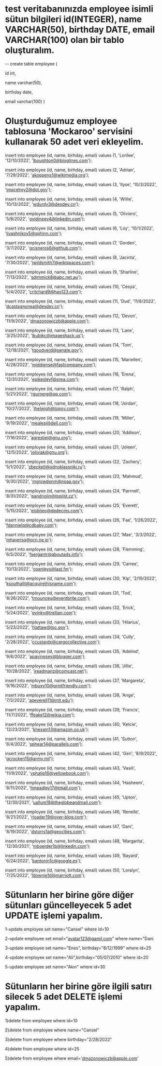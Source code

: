 # test veritabanınızda employee isimli sütun bilgileri id(INTEGER), name VARCHAR(50), birthday DATE, email VARCHAR(100) olan bir tablo oluşturalım.

--  create table employee (

id int,

name varchar(50),

birthday date,

email varchar(100)         )


# Oluşturduğumuz employee tablosuna 'Mockaroo' servisini kullanarak 50 adet veri ekleyelim.

insert into employee (id, name, birhday, email) values (1, 'Lorilee', '12/10/2022', 'lboughton0@bloglines.com');

insert into employee (id, name, birhday, email) values (2, 'Adrian', '7/29/2022', 'akoppens1@wikimedia.org');

insert into employee (id, name, birhday, email) values (3, 'Ilyse', '10/3/2022', 'imacelroy2@dot.gov');

insert into employee (id, name, birhday, email) values (4, 'Willie', '10/13/2022', 'wdurdy3@desdev.cn');

insert into employee (id, name, birhday, email) values (5, 'Oliviero', '5/8/2022', 'ovidineev4@linkedin.com');

insert into employee (id, name, birhday, email) values (6, 'Loy', '10/1/2022', 'livashnikov5@sphinn.com');

insert into employee (id, name, birhday, email) values (7, 'Gorden', '3/7/2022', 'gcisneros6@github.com');

insert into employee (id, name, birhday, email) values (8, 'Jacinta', '7/30/2022', 'jwildsmith7@wikispaces.com');

insert into employee (id, name, birhday, email) values (9, 'Sharline', '7/13/2022', 'sdimmick8@abc.net.au');

insert into employee (id, name, birhday, email) values (10, 'Cesya', '5/4/2022', 'critchard9@hao123.com');

insert into employee (id, name, birhday, email) values (11, 'Dud', '11/8/2022', 'dcastagnonea@desdev.cn');

insert into employee (id, name, birhday, email) values (12, 'Devon', '11/9/2022', 'dmazonowiczb@apple.com');

insert into employee (id, name, birhday, email) values (13, 'Lane', '3/25/2022', 'lkubikc@imageshack.us');

insert into employee (id, name, birhday, email) values (14, 'Tom', '12/18/2021', 'tgoodyerd@senate.gov');

insert into employee (id, name, birhday, email) values (15, 'Mariellen', '4/28/2022', 'middiense@fastcompany.com');

insert into employee (id, name, birhday, email) values (16, 'Erena', '12/31/2021', 'epikesleyf@xrea.com');

insert into employee (id, name, birhday, email) values (17, 'Ralph', '5/21/2022', 'rgurnerg@qq.com');

insert into employee (id, name, birhday, email) values (18, 'Jordan', '10/27/2022', 'jhelwigh@topsy.com');

insert into employee (id, name, birhday, email) values (19, 'Miller', '9/19/2022', 'mealesi@dell.com');

insert into employee (id, name, birhday, email) values (20, 'Addison', '7/16/2022', 'agrestiej@gnu.org');

insert into employee (id, name, birhday, email) values (21, 'Joleen', '12/5/2022', 'joliviak@gnu.org');

insert into employee (id, name, birhday, email) values (22, 'Zachery', '5/1/2022', 'zbecketl@odnoklassniki.ru');

insert into employee (id, name, birhday, email) values (23, 'Mahmud', '9/30/2022', 'mgrowdenm@noaa.gov');

insert into employee (id, name, birhday, email) values (24, 'Parrnell', '8/31/2022', 'pandriolin@toplist.cz');

insert into employee (id, name, birhday, email) values (25, 'Everett', '5/15/2022', 'eloblieo@dedecms.com');

insert into employee (id, name, birhday, email) values (26, 'Fae', '1/26/2022', 'fdannielp@cdbaby.com');

insert into employee (id, name, birhday, email) values (27, 'Mae', '3/3/2022', 'mhaversq@ocn.ne.jp');

insert into employee (id, name, birhday, email) values (28, 'Flemming', '6/5/2022', 'fsergantr@aboutads.info');

insert into employee (id, name, birhday, email) values (29, 'Carree', '10/13/2022', 'cpenleys@last.fm');

insert into employee (id, name, birhday, email) values (30, 'Kip', '2/19/2022', 'ksouthallt@acquirethisname.com');

insert into employee (id, name, birhday, email) values (31, 'Tod', '8/26/2022', 'tmounceu@eventbrite.com');

insert into employee (id, name, birhday, email) values (32, 'Erick', '5/24/2022', 'evinkv@trellian.com');

insert into employee (id, name, birhday, email) values (33, 'Hilarius', '5/23/2022', 'hlattaw@loc.gov');

insert into employee (id, name, birhday, email) values (34, 'Cully', '2/28/2022', 'ccustardx@cargocollective.com');

insert into employee (id, name, birhday, email) values (35, 'Adelind', '9/6/2022', 'apavinesey@blogger.com');

insert into employee (id, name, birhday, email) values (36, 'Jillie', '10/28/2022', 'jreadmanz@comcast.net');

insert into employee (id, name, birhday, email) values (37, 'Margareta', '9/16/2022', 'mbuxy10@printfriendly.com');

insert into employee (id, name, birhday, email) values (38, 'Ange', '7/5/2022', 'apeverell11@mit.edu');

insert into employee (id, name, birhday, email) values (39, 'Francis', '11/7/2022', 'ffeake12@wikia.com');

insert into employee (id, name, birhday, email) values (40, 'Kelcie', '12/23/2021', 'khexam13@amazon.co.uk');

insert into employee (id, name, birhday, email) values (41, 'Sutton', '6/4/2022', 'sphear14@parallels.com');

insert into employee (id, name, birhday, email) values (42, 'Geri', '8/9/2022', 'gcrocken15@army.mil');

insert into employee (id, name, birhday, email) values (43, 'Vasili', '11/9/2022', 'vphalip16@yellowbook.com');

insert into employee (id, name, birhday, email) values (44, 'Hasheem', '8/11/2022', 'hmeadley17@tmall.com');

insert into employee (id, name, birhday, email) values (45, 'Upton', '12/30/2021', 'uallum18@theglobeandmail.com');

insert into employee (id, name, birhday, email) values (46, 'Renelle', '8/21/2022', 'rloader19@over-blog.com');

insert into employee (id, name, birhday, email) values (47, 'Dani', '8/19/2022', 'dstorrs1a@geocities.com');

insert into employee (id, name, birhday, email) values (48, 'Margarita', '12/30/2021', 'mboerder1b@linkedin.com');

insert into employee (id, name, birhday, email) values (49, 'Bayard', '6/24/2022', 'bantonin1c@google.es');

insert into employee (id, name, birhday, email) values (50, 'Loralyn', '7/25/2022', 'ldownie1d@marriott.com');


# Sütunların her birine göre diğer sütunları güncelleyecek 5 adet UPDATE işlemi yapalım.

1-update employee set name="Cansel"
where id=10

2-update employee set email="avatar123@gamil.com"
where name="Dani

3-update employee set name="Enes", birthday="8/12/1999"
where id=25

4-update employee set name="Ali",birthday="05/07/2010"
where id=20

5-update employee set name="Akın"
where id=30

# Sütunların her birine göre ilgili satırı silecek 5 adet DELETE işlemi yapalım.

1)delete from employee
where id=10

2)delete from employee
where name="Cansel"

3)delete from employee
where birthday="2/28/2022"

4)delete from employee
where id=25

5)delete from employee
where email='dmazonowiczb@apple.com'
